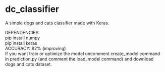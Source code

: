 # dc_classifier
A simple dogs and cats classifier made with Keras.



DEPENDENCIES:<br>
pip install numpy<br>
pip install keras
<br>
ACCURACY: 82% (improving)
<br>
If you want train or optimize the model uncomment create_model command in prediction.py (and comment the load_model command) and download dogs and cats dataset.
